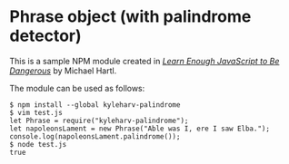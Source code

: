 # Phrase object (with palindrome detector)
This is a sample NPM module created in [*Learn Enough JavaScript to Be Dangerous*](https://www.learnenough.com/javascript-tutorial) by Michael Hartl.

The module can be used as follows:

```
$ npm install --global kyleharv-palindrome
$ vim test.js
let Phrase = require("kyleharv-palindrome");
let napoleonsLament = new Phrase("Able was I, ere I saw Elba.");
console.log(napoleonsLament.palindrome());
$ node test.js
true
```
